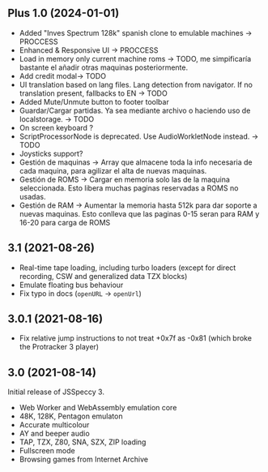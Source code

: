 Plus 1.0 (2024-01-01)
---------------------
* Added "Inves Spectrum 128k" spanish clone to emulable machines -> PROCCESS
* Enhanced & Responsive UI -> PROCCESS
* Load in memory only current machine roms -> TODO, me simpificaría bastante el añadir otras maquinas posteriormente.
* Add credit modal-> TODO
* UI translation based on lang files. Lang detection from navigator. If no translation present, fallbacks to EN -> TODO
* Added Mute/Unmute button to footer toolbar
* Guardar/Cargar partidas. Ya sea mediante archivo o haciendo uso de localstorage. -> TODO
* On screen keyboard ?
* ScriptProcessorNode is deprecated. Use AudioWorkletNode instead. -> TODO
* Joysticks support?
* Gestión de maquinas -> Array que almacene toda la info necesaria de cada maquina, para agilizar el alta de nuevas maquinas.
* Gestión de ROMS -> Cargar en memoria solo las de la maquina seleccionada. Esto libera muchas paginas reservadas a ROMS no usadas.
* Gestión de RAM -> Aumentar la memoria hasta 512k para dar soporte a nuevas maquinas. Esto conlleva que las paginas 0-15 seran para RAM y 16-20 para carga de ROMS


3.1 (2021-08-26)
----------------

* Real-time tape loading, including turbo loaders (except for direct recording, CSW and generalized data TZX blocks)
* Emulate floating bus behaviour
* Fix typo in docs (`openURL` -> `openUrl`)


3.0.1 (2021-08-16)
------------------

* Fix relative jump instructions to not treat +0x7f as -0x81 (which broke the Protracker 3 player)


3.0 (2021-08-14)
----------------

Initial release of JSSpeccy 3.

* Web Worker and WebAssembly emulation core
* 48K, 128K, Pentagon emulaton
* Accurate multicolour
* AY and beeper audio
* TAP, TZX, Z80, SNA, SZX, ZIP loading
* Fullscreen mode
* Browsing games from Internet Archive
